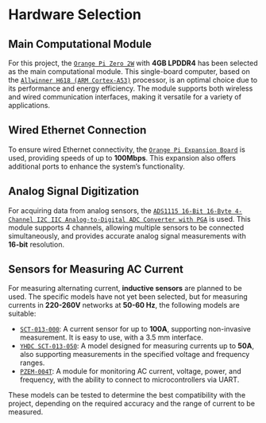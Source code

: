# Hardware Selection

## Main Computational Module

For this project, the [`Orange Pi Zero 2W`]() with **4GB LPDDR4** has been selected as the main computational module. This single-board computer, based on the [`Allwinner H618 (ARM Cortex-A53)`]() processor, is an optimal choice due to its performance and energy efficiency. The module supports both wireless and wired communication interfaces, making it versatile for a variety of applications.

## Wired Ethernet Connection

To ensure wired Ethernet connectivity, the [`Orange Pi Expansion Board`]() is used, providing speeds of up to **100Mbps**. This expansion also offers additional ports to enhance the system’s functionality.

## Analog Signal Digitization

For acquiring data from analog sensors, the [`ADS1115 16-Bit 16-Byte 4-Channel I2C IIC Analog-to-Digital ADC Converter with PGA`]() is used. This module supports 4 channels, allowing multiple sensors to be connected simultaneously, and provides accurate analog signal measurements with **16-bit** resolution.

## Sensors for Measuring AC Current

For measuring alternating current, **inductive sensors** are planned to be used. The specific models have not yet been selected, but for measuring currents in **220-260V** networks at **50-60 Hz**, the following models are suitable:

- [`SCT-013-000`](): A current sensor for up to **100A**, supporting non-invasive measurement. It is easy to use, with a 3.5 mm interface.
- [`YHDC SCT-013-050`](): A model designed for measuring currents up to **50A**, also supporting measurements in the specified voltage and frequency ranges.
- [`PZEM-004T`](): A module for monitoring AC current, voltage, power, and frequency, with the ability to connect to microcontrollers via UART.

These models can be tested to determine the best compatibility with the project, depending on the required accuracy and the range of current to be measured.

